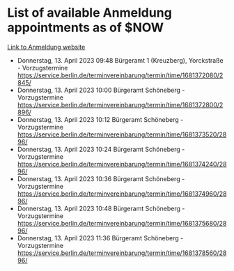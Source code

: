 # List of available Anmeldung appointments as of $NOW
[Link to Anmeldung website](https://service.berlin.de/terminvereinbarung/termin/tag.php?termin=1&anliegen[]=120686&dienstleisterlist=122210,122217,327316,122219,327312,122227,327314,122231,327346,122243,327348,122254,122252,329742,122260,329745,122262,329748,122271,327278,122273,327274,122277,327276,330436,122280,327294,122282,327290,122284,327292,122291,327270,122285,327266,122286,327264,122296,327268,150230,329760,122297,327286,122294,327284,122312,329763,122314,329775,122304,327330,122311,327334,122309,327332,317869,122281,327352,122279,329772,122283,122276,327324,122274,327326,122267,329766,122246,327318,122251,327320,122257,327322,122208,327298,122226,327300&herkunft=http%3A%2F%2Fservice.berlin.de%2Fdienstleistung%2F120686%2F)
- Donnerstag, 13. April 2023 09:48 Bürgeramt 1 (Kreuzberg), Yorckstraße - Vorzugstermine https://service.berlin.de/terminvereinbarung/termin/time/1681372080/2845/
- Donnerstag, 13. April 2023 10:00 Bürgeramt Schöneberg - Vorzugstermine https://service.berlin.de/terminvereinbarung/termin/time/1681372800/2896/
- Donnerstag, 13. April 2023 10:12 Bürgeramt Schöneberg - Vorzugstermine https://service.berlin.de/terminvereinbarung/termin/time/1681373520/2896/
- Donnerstag, 13. April 2023 10:24 Bürgeramt Schöneberg - Vorzugstermine https://service.berlin.de/terminvereinbarung/termin/time/1681374240/2896/
- Donnerstag, 13. April 2023 10:36 Bürgeramt Schöneberg - Vorzugstermine https://service.berlin.de/terminvereinbarung/termin/time/1681374960/2896/
- Donnerstag, 13. April 2023 10:48 Bürgeramt Schöneberg - Vorzugstermine https://service.berlin.de/terminvereinbarung/termin/time/1681375680/2896/
- Donnerstag, 13. April 2023 11:36 Bürgeramt Schöneberg - Vorzugstermine https://service.berlin.de/terminvereinbarung/termin/time/1681378560/2896/
